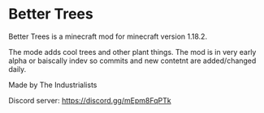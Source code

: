 # Better Trees

Better Trees is a minecraft mod for minecraft version 1.18.2.

The mode adds cool trees and other plant things.
The mod is in very early alpha or baiscally indev so commits and new contetnt are added/changed daily.


Made by The Industrialists


Discord server: https://discord.gg/mEpm8FqPTk
